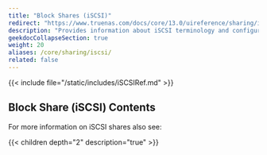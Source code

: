```yaml
---
title: "Block Shares (iSCSI)"
redirect: "https://www.truenas.com/docs/core/13.0/uireference/sharing/iscsi/"
description: "Provides information about iSCSI terminology and configuration for TrueNAS CORE."
geekdocCollapseSection: true
weight: 20
aliases: /core/sharing/iscsi/
related: false
---
```


{{< include file="/static/includes/iSCSIRef.md" >}}

<div class="noprint">

## Block Share (iSCSI) Contents
For more information on iSCSI shares also see:

{{< children depth="2" description="true" >}}

</div>
